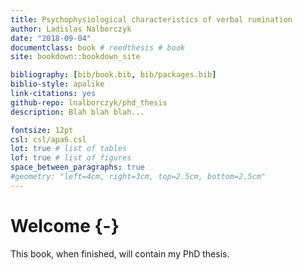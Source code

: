 ```yaml
--- 
title: Psychophysiological characteristics of verbal rumination
author: Ladislas Nalborczyk
date: "2018-09-04"
documentclass: book # reedthesis # book
site: bookdown::bookdown_site

bibliography: [bib/book.bib, bib/packages.bib]
biblio-style: apalike
link-citations: yes
github-repo: lnalborczyk/phd_thesis
description: Blah blah blah...

fontsize: 12pt
csl: csl/apa6.csl
lot: true # list of tables
lof: true # list of figures
space_between_paragraphs: true
#geometry: "left=4cm, right=3cm, top=2.5cm, bottom=2.5cm"
---
```


# Welcome {-}

This book, when finished, will contain my PhD thesis.


